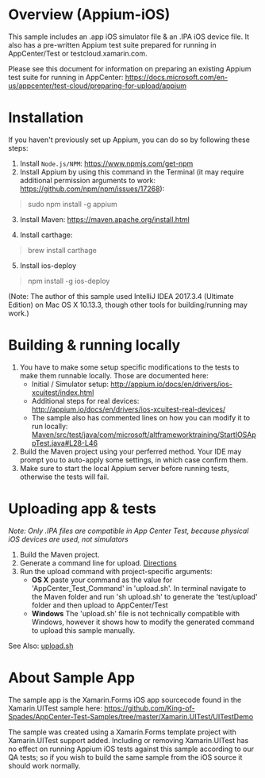 # Overview (Appium-iOS)
This sample includes an .app iOS simulator file & an .IPA iOS device file. It also has a pre-written Appium test suite prepared for running in AppCenter/Test or testcloud.xamarin.com. 

Please see this document for information on preparing an existing Appium test suite for running in AppCenter: https://docs.microsoft.com/en-us/appcenter/test-cloud/preparing-for-upload/appium

# Installation
If you haven't previously set up Appium, you can do so by following these steps:

1. Install `Node.js/NPM`: https://www.npmjs.com/get-npm
2. Install Appium by using this command in the Terminal (it may require additional permission arguments to work: https://github.com/npm/npm/issues/17268): 
> sudo npm install -g appium

3. Install Maven: https://maven.apache.org/install.html

4. Install carthage:
> brew install carthage

5. Install ios-deploy 
> npm install -g ios-deploy

(Note: The author of this sample used IntelliJ IDEA 2017.3.4 (Ultimate Edition) on Mac OS X 10.13.3, though other tools for building/running may work.)
 
# Building & running locally
1. You have to make some setup specific modifications to the tests to make them runnable locally. Those are documented here:
   - Initial / Simulator setup: http://appium.io/docs/en/drivers/ios-xcuitest/index.html
   - Additional steps for real devices: http://appium.io/docs/en/drivers/ios-xcuitest-real-devices/
   - The sample also has commented lines on how you can modify it to run locally:
[Maven/src/test/java/com/microsoft/altframeworktraining/StartIOSAppTest.java#L28-L46](Maven/src/test/java/com/microsoft/altframeworktraining/StartIOSAppTest.java#L28-L46) 
2. Build the Maven project using your perferred method. Your IDE may prompt you to auto-apply some settings, in which case confirm them. 
3. Make sure to start the local Appium server before running tests, otherwise the tests will fail.  

# Uploading app & tests
*Note: Only .IPA files are compatible in App Center Test, because physical iOS devices are used, not simulators*

1. Build the Maven project.
2. Generate a command line for upload. [Directions](/../../#upload-commands)
3. Run the upload command with project-specific arguments:
   - **OS X** paste your command as the value for 'AppCenter_Test_Command' in 'upload.sh'. In terminal navigate to the Maven folder and run 'sh upload.sh' to generate the 'test/upload' folder and then upload to AppCenter/Test
   - **Windows** The 'upload.sh' file is not technically compatible with Windows, however it shows how to modify the generated command to upload this sample manually.
   
See Also: [upload.sh](Maven/upload.sh)

# About Sample App
The sample app is the Xamarin.Forms iOS app sourcecode found in the Xamarin.UITest sample here: https://github.com/King-of-Spades/AppCenter-Test-Samples/tree/master/Xamarin.UITest/UITestDemo

The sample was created using a Xamarin.Forms template project with Xamarin.UITest support added. Including or removing Xamarin.UITest has no effect on running Appium iOS tests against this sample according to our QA tests; so if you wish to build the same sample from the iOS source it should work normally. 